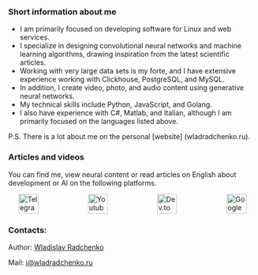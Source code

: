 ### Short information about me

- I am primarily focused on developing software for Linux and web services.
- I specialize in designing convolutional neural networks and machine learning algorithms, drawing inspiration from the latest scientific articles.
- Working with very large data sets is my forte, and I have extensive experience working with Clickhouse, PostgreSQL, and MySQL.
- In addition, I create video, photo, and audio content using generative neural networks.
- My technical skills include Python, JavaScript, and Golang.
- I also have experience with C#, Matlab, and Italian, although I am primarily focused on the languages listed above.

P.S. There is a lot about me on the personal [website] (wladradchenko.ru).

### Articles and videos

You can find me, view neural content or read articles on English about development or AI on the following platforms.

<div id="badges" align="left" style="display: flex; justify-content: space-around;">
     <a href="https://t.me/wladradchenko" target="_blank">
       <img src="https://github.com/wladradchenko/help.wladradchenko.ru/blob/1af1f90a50f9bc9df67e935a15a8d4237eb36d91/social/tg.png" width="40" height="40" alt="Telegram Badge" />
     </a>
     &nbsp;&nbsp;&nbsp;&nbsp;
     <a href="https://www.youtube.com/@wladradchenko" target="_blank">
       <img src="https://github.com/wladradchenko/help.wladradchenko.ru/blob/1af1f90a50f9bc9df67e935a15a8d4237eb36d91/social/youtube.png" width="40" height="40" alt="Youtube"/>
     </a>
     &nbsp;&nbsp;&nbsp;&nbsp;
     <a href="https://dev.to/wladradchenko" target="_blank">
       <img src="https://github.com/wladradchenko/help.wladradchenko.ru/blob/1af1f90a50f9bc9df67e935a15a8d4237eb36d91/social/dev.png" width="40" height="40" alt="Dev.to Badge"/ >
     </a>
     &nbsp;&nbsp;&nbsp;&nbsp;
     <a href="https://play.google.com/store/apps/dev?id=7976922698544412840" target="_blank">
       <img src="https://github.com/wladradchenko/help.wladradchenko.ru/blob/1af1f90a50f9bc9df67e935a15a8d4237eb36d91/social/play.png" width="40" height="40" alt="Google Play Badge"/>
     </a>
</div>

### Contacts:

Author: [Wladislav Radchenko](https://github.com/wladradchenko/)

Mail: [i@wladradchenko.ru](https://github.com/wladradchenko/wunjo.wladradchenko.ru/blob/main/i@wladradchenko.ru)